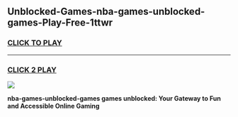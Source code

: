 
## Unblocked-Games-nba-games-unblocked-games-Play-Free-1ttwr
<h3>
<a href="https://premium76.site?title=nba-games-unblocked-games&ref=20A">CLICK TO PLAY</a></h3>
<hr>

<h3>
<a href="https://premium76.site?title=nba-games-unblocked-games&ref=20A">CLICK 2 PLAY</a>
  
</h3>

<a href="https://premium76.site?title=nba-games-unblocked-games&ref=20A"><img src="https://clearcache.store/games.png"></a>


**nba-games-unblocked-games games unblocked: Your Gateway to Fun and Accessible Online Gaming**
